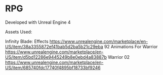 # RPG

Developed with Unreal Engine 4

Assets Used:

Infinity Blade: Effects https://www.unrealengine.com/marketplace/en-US/item/38a3355872ef41bab5d2ba5b21c29eba
92 Animations For Warrior https://www.unrealengine.com/marketplace/en-US/item/d5bd12286e9445249b8e0ebd4a83887b
Warrior 02 https://www.unrealengine.com/marketplace/en-US/item/685740fdc17740f4895bf18733bf9246
